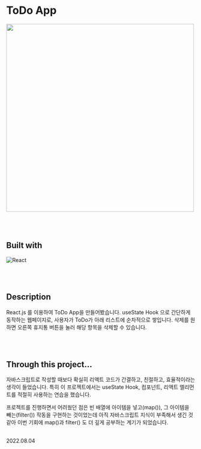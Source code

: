 # ToDo App

<img style="width:500px" src="https://img1.daumcdn.net/thumb/R1280x0/?scode=mtistory2&fname=https%3A%2F%2Fblog.kakaocdn.net%2Fdn%2FcKltrY%2FbtrIXxmOgFc%2FVtgakKeskIuNKgm0W0EBJ0%2Fimg.png">

<br/><br/>
## Built with
![React](https://img.shields.io/badge/-React-black?style=flat-square&logo=react)

<br/><br/>
## Description
React.js 를 이용하여 ToDo App을 만들어봤습니다. useState Hook 으로 간단하게 동작하는 웹페이지로, 사용자가 ToDo가 아래 리스트에 순차적으로 쌓입니다. 삭제를 원하면 오른쪽 휴지통 버튼을 눌러 해당 항목을 삭제할 수 있습니다.

<br/><br/>
## Through this project...
자바스크립트로 작성할 때보다 확실히 리액트 코드가 간결하고, 친절하고, 효율적이라는 생각이 들었습니다. 특히 이 프로젝트에서는 useState Hook, 컴포넌트, 리액트 엘리먼트를 적절히 사용하는 연습을 했습니다. 

프로젝트를 진행하면서 어려웠던 점은 빈 배열에 아이템을 넣고(map()), 그 아이템을 빼는(filter()) 작동을 구현하는 것이었는데 아직 자바스크립트 지식이 부족해서 생긴 것 같아 이번 기회에 map()과 filter() 도 더 깊게 공부하는 계기가 되었습니다.

<br/>
2022.08.04